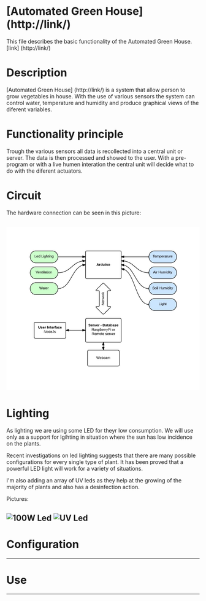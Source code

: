 
[Automated Green House] (http://link/)
=======================

This file describes the basic functionality of the Automated Green House.  [link] (http://link/)


Description
===========
[Automated Green House] (http://link/) is a system that allow person to grow vegetables in house. With the use of various sensors the system can control water, temperature and humidity and produce graphical views of the diferent variables.

Functionality principle
=======================

Trough the various sensors all data is recollected into a central unit or server. The data is then processed and showed to the user. With a pre-program or with a live humen interation the central unit will decide what to do with the diferent actuators. 


Circuit
=======

The hardware connection can be seen in this picture:

![Schematic](Media/schematic.jpeg "Basic bloks of the installation")
----------

Lighting
========

As lighting we are using some LED for theyr low consumption. We will use only as a support for lgihting in situation where the sun has low incidence on the plants.

Recent investigations on led lighting suggests that there are many possible configurations for every single type of plant. It has been proved that a powerful LED light will work for a variety of situations.

I'm also adding an array of UV leds as they help at the growing of the majority of plants and also has a desinfection action. 

Pictures: 

![100W Led](Media/100W_white_led.jpeg "100W Led with a constant current led driver")
![UV Led](Media/UV_Leds.jpeg "UV leds connected to DIY low power driver")
----------

Configuration
=============

----------

Use
===

----------

